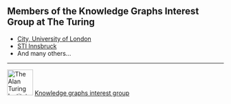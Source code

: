 ## Members of the Knowledge Graphs Interest Group at The Turing
 
- [City, University of London](https://github.com/turing-knowledge-graphs/members/tree/main/city)
- [STI Innsbruck](https://github.com/turing-knowledge-graphs/members/tree/main/sti_innsbruck)
- And many others...

---

<img src="https://upload.wikimedia.org/wikipedia/commons/thumb/b/b5/Alan_Turing_Institute_logo.svg/1200px-Alan_Turing_Institute_logo.svg.png" width="60" alt="The Alan Turing Institute">   [Knowledge graphs interest group](https://www.turing.ac.uk/research/interest-groups/knowledge-graphs)
